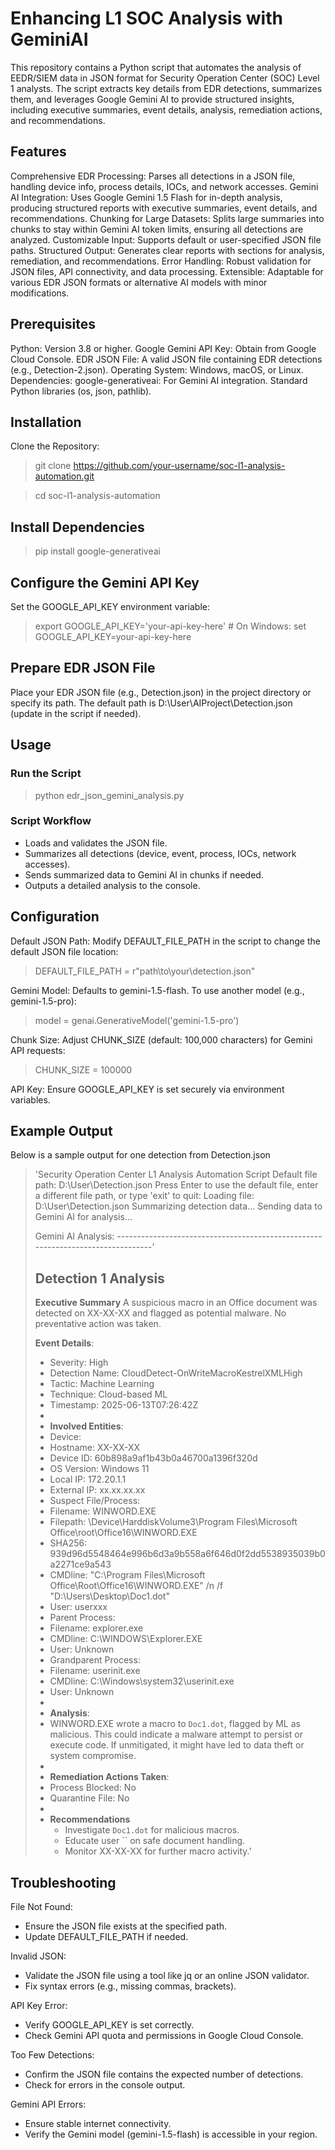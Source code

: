 # Enhancing L1 SOC Analysis with GeminiAI

This repository contains a Python script that automates the analysis of EEDR/SIEM data in JSON format for Security Operation Center (SOC) Level 1 analysts. The script extracts key details from EDR detections, summarizes them, and leverages Google Gemini AI to provide structured insights, including executive summaries, event details, analysis, remediation actions, and recommendations.

## Features

Comprehensive EDR Processing: Parses all detections in a JSON file, handling device info, process details, IOCs, and network accesses.
Gemini AI Integration: Uses Google Gemini 1.5 Flash for in-depth analysis, producing structured reports with executive summaries, event details, and recommendations.
Chunking for Large Datasets: Splits large summaries into chunks to stay within Gemini AI token limits, ensuring all detections are analyzed.
Customizable Input: Supports default or user-specified JSON file paths.
Structured Output: Generates clear reports with sections for analysis, remediation, and recommendations.
Error Handling: Robust validation for JSON files, API connectivity, and data processing.
Extensible: Adaptable for various EDR JSON formats or alternative AI models with minor modifications.

## Prerequisites

Python: Version 3.8 or higher.
Google Gemini API Key: Obtain from Google Cloud Console.
EDR JSON File: A valid JSON file containing EDR detections (e.g., Detection-2.json).
Operating System: Windows, macOS, or Linux.
Dependencies:
google-generativeai: For Gemini AI integration.
Standard Python libraries (os, json, pathlib).

## Installation

Clone the Repository:
>git clone https://github.com/your-username/soc-l1-analysis-automation.git

>cd soc-l1-analysis-automation

## Install Dependencies

>pip install google-generativeai

## Configure the Gemini API Key

Set the GOOGLE_API_KEY environment variable:
>export GOOGLE_API_KEY='your-api-key-here'  # On Windows: set GOOGLE_API_KEY=your-api-key-here

## Prepare EDR JSON File

Place your EDR JSON file (e.g., Detection.json) in the project directory or specify its path.
The default path is D:\User\AIProject\Detection.json (update in the script if needed).

## Usage

### Run the Script

>python edr_json_gemini_analysis.py

### Script Workflow

- Loads and validates the JSON file.
- Summarizes all detections (device, event, process, IOCs, network accesses).
- Sends summarized data to Gemini AI in chunks if needed.
- Outputs a detailed analysis to the console.

## Configuration

Default JSON Path: Modify DEFAULT_FILE_PATH in the script to change the default JSON file location:

>DEFAULT_FILE_PATH = r"path\to\your\detection.json"

Gemini Model: Defaults to gemini-1.5-flash. To use another model (e.g., gemini-1.5-pro):

>model = genai.GenerativeModel('gemini-1.5-pro')

Chunk Size: Adjust CHUNK_SIZE (default: 100,000 characters) for Gemini API requests:

>CHUNK_SIZE = 100000

API Key: Ensure GOOGLE_API_KEY is set securely via environment variables.

## Example Output

Below is a sample output for one detection from Detection.json

>'Security Operation Center L1 Analysis Automation Script
Default file path: D:\User\Detection.json
Press Enter to use the default file, enter a different file path, or type 'exit' to quit:
Loading file: D:\User\Detection.json
Summarizing detection data...
Sending data to Gemini AI for analysis...
>
>Gemini AI Analysis:
--------------------------------------------------------------------------------'
>
>## Detection 1 Analysis
>
>**Executive Summary**
>A suspicious macro in an Office document was detected on XX-XX-XX and flagged as potential malware. No preventative action was taken.
>
>**Event Details**:
>- Severity: High
>- Detection Name: CloudDetect-OnWriteMacroKestrelXMLHigh
> - Tactic: Machine Learning
> - Technique: Cloud-based ML
> - Timestamp: 2025-06-13T07:26:42Z
> -
> - **Involved Entities**:
> - Device:
> - Hostname: XX-XX-XX
> - Device ID: 60b898a9af1b43b0a46700a1396f320d
> - OS Version: Windows 11
> - Local IP: 172.20.1.1
> - External IP: xx.xx.xx.xx
> - Suspect File/Process:
> - Filename: WINWORD.EXE
> - Filepath: \Device\HarddiskVolume3\Program Files\Microsoft Office\root\Office16\WINWORD.EXE
> - SHA256: 939d96d5548464e996b6d3a9b558a6f646d0f2dd5538935039b0a2271ce9a543
> - CMDline: "C:\Program Files\Microsoft Office\Root\Office16\WINWORD.EXE" /n /f "D:\Users\Desktop\Doc1.dot"
> - User: userxxx
> - Parent Process:
> - Filename: explorer.exe
> - CMDline: C:\WINDOWS\Explorer.EXE
> - User: Unknown
> - Grandparent Process:
> - Filename: userinit.exe
> - CMDline: C:\Windows\system32\userinit.exe
> - User: Unknown
> -
> - **Analysis**:
> - WINWORD.EXE wrote a macro to `Doc1.dot`, flagged by ML as malicious. This could indicate a malware attempt to persist or execute code. If unmitigated, it might have led to data theft or system compromise.
> -
> - **Remediation Actions Taken**:
> - Process Blocked: No
> - Quarantine File: No
> -
> - **Recommendations**
>   - Investigate `Doc1.dot` for malicious macros.
>   - Educate user `` on safe document handling.
>   - Monitor XX-XX-XX for further macro activity.'

## Troubleshooting

File Not Found:
- Ensure the JSON file exists at the specified path.
- Update DEFAULT_FILE_PATH if needed.

Invalid JSON:
- Validate the JSON file using a tool like jq or an online JSON validator.
- Fix syntax errors (e.g., missing commas, brackets).

API Key Error:
- Verify GOOGLE_API_KEY is set correctly.
- Check Gemini API quota and permissions in Google Cloud Console.

Too Few Detections:
- Confirm the JSON file contains the expected number of detections.
- Check for errors in the console output.

Gemini API Errors:
- Ensure stable internet connectivity.
- Verify the Gemini model (gemini-1.5-flash) is accessible in your region.


